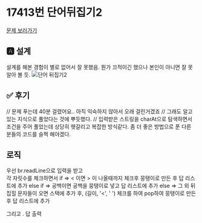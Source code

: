 # 17413번 단어뒤집기2
[문제 보러가기](https://www.acmicpc.net/problem/17413)

## 🅰 설계
설계를 해본 경험이 별로 없어서 잘 못했음.
뭔가 끄적이긴 했으나 본인이 아니면 잘 못알아 볼 듯.
![단어 뒤집기2](https://user-images.githubusercontent.com/69133236/105702503-3ae3e100-5f4f-11eb-87b4-82c558c89adb.jpg)

## ✅ 후기
// 문제 푸는데 40분 걸렸어요.. 아직 익숙하지 않아서 오래 걸린거겠죠
// 그래도 알고있는 지식으로 풀었다는 것에 뿌듯했다.
// 입력받은 스트링을 charAt으로 탐색하면서 조건을 주어 풀었는데 상당히 헷갈리고 복잡한 방식같다. 좀 더 좋은 방법으로 푼 다른 분들의 코드를 슬쩍 해야겠다.

## 로직
우선 br.readLine으로 입력을 받고  
각 자릿수를 체크하면서 
if =>  < 이면 > 이 나올때까지 체크후 뭉탱이로 만든 후 답 리스트에 추가
else if =>  공백이면 공백을 뭉탱이로 넣고 답 리스트에 추가
else => 그 외 뒤집힐 문자들이 오면 스택에 추가 후, (길이, '<', ' ') 체크를 하여 pop하여 뭉탱이로 만든 후 답 리스트에 추가

그리고 . 답 출력 